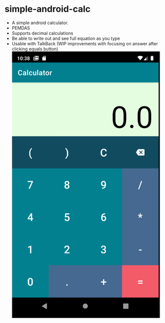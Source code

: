 # simple-android-calc
- A simple android calculator.
- PEMDAS
- Supports decimal calculations
- Be able to write out and see full equation as you type
- Usable with TalkBack (WIP improvements with focusing on answer after clicking equals button)
![Screenshot of Android Calculator app](https://github.com/JetPlaneJJ/simple-android-calc/blob/master/Screen%20Shot%202021-01-18%20at%2010.38.56%20PM.png)
